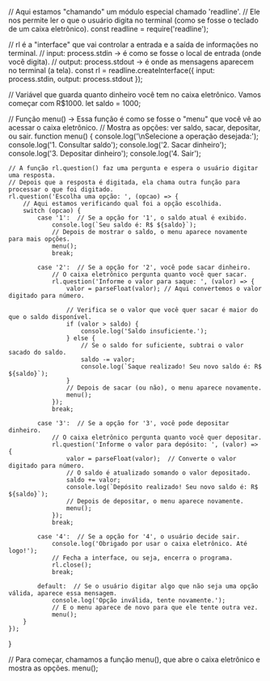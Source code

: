 // Aqui estamos "chamando" um módulo especial chamado 'readline'. 
// Ele nos permite ler o que o usuário digita no terminal (como se fosse o teclado de um caixa eletrônico).
const readline = require('readline');

// rl é a "interface" que vai controlar a entrada e a saída de informações no terminal.
// input: process.stdin -> é como se fosse o local de entrada (onde você digita).
// output: process.stdout -> é onde as mensagens aparecem no terminal (a tela).
const rl = readline.createInterface({
    input: process.stdin,
    output: process.stdout
});

// Variável que guarda quanto dinheiro você tem no caixa eletrônico. Vamos começar com R$1000.
let saldo = 1000;

// Função menu() -> Essa função é como se fosse o "menu" que você vê ao acessar o caixa eletrônico.
// Mostra as opções: ver saldo, sacar, depositar, ou sair.
function menu() {
    console.log('\nSelecione a operação desejada:');
    console.log('1. Consultar saldo');
    console.log('2. Sacar dinheiro');
    console.log('3. Depositar dinheiro');
    console.log('4. Sair');

    // A função rl.question() faz uma pergunta e espera o usuário digitar uma resposta.
    // Depois que a resposta é digitada, ela chama outra função para processar o que foi digitado.
    rl.question('Escolha uma opção: ', (opcao) => {
        // Aqui estamos verificando qual foi a opção escolhida.
        switch (opcao) {
            case '1':  // Se a opção for '1', o saldo atual é exibido.
                console.log(`Seu saldo é: R$ ${saldo}`);
                // Depois de mostrar o saldo, o menu aparece novamente para mais opções.
                menu();
                break;

            case '2':  // Se a opção for '2', você pode sacar dinheiro.
                // O caixa eletrônico pergunta quanto você quer sacar.
                rl.question('Informe o valor para saque: ', (valor) => {
                    valor = parseFloat(valor); // Aqui convertemos o valor digitado para número.
                    
                    // Verifica se o valor que você quer sacar é maior do que o saldo disponível.
                    if (valor > saldo) {
                        console.log('Saldo insuficiente.');
                    } else {
                        // Se o saldo for suficiente, subtrai o valor sacado do saldo.
                        saldo -= valor;
                        console.log(`Saque realizado! Seu novo saldo é: R$ ${saldo}`);
                    }
                    // Depois de sacar (ou não), o menu aparece novamente.
                    menu();
                });
                break;

            case '3':  // Se a opção for '3', você pode depositar dinheiro.
                // O caixa eletrônico pergunta quanto você quer depositar.
                rl.question('Informe o valor para depósito: ', (valor) => {
                    valor = parseFloat(valor);  // Converte o valor digitado para número.
                    // O saldo é atualizado somando o valor depositado.
                    saldo += valor;
                    console.log(`Depósito realizado! Seu novo saldo é: R$ ${saldo}`);
                    // Depois de depositar, o menu aparece novamente.
                    menu();
                });
                break;

            case '4':  // Se a opção for '4', o usuário decide sair.
                console.log('Obrigado por usar o caixa eletrônico. Até logo!');
                // Fecha a interface, ou seja, encerra o programa.
                rl.close();
                break;

            default:  // Se o usuário digitar algo que não seja uma opção válida, aparece essa mensagem.
                console.log('Opção inválida, tente novamente.');
                // E o menu aparece de novo para que ele tente outra vez.
                menu();
        }
    });
}

// Para começar, chamamos a função menu(), que abre o caixa eletrônico e mostra as opções.
menu();
